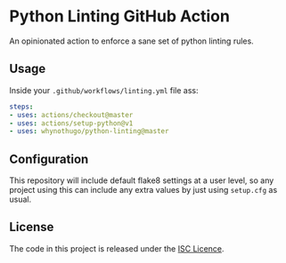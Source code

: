 # Python Linting GitHub Action

An opinionated action to enforce a sane set of python linting rules.

## Usage

Inside your `.github/workflows/linting.yml` file ass:

```yaml
steps:
- uses: actions/checkout@master
- uses: actions/setup-python@v1
- uses: whynothugo/python-linting@master
```

## Configuration

This repository will include default flake8 settings at a user level, so any
project using this can include any extra values by just using `setup.cfg` as
usual.

## License

The code in this project is released under the [ISC Licence](LICENCE).
